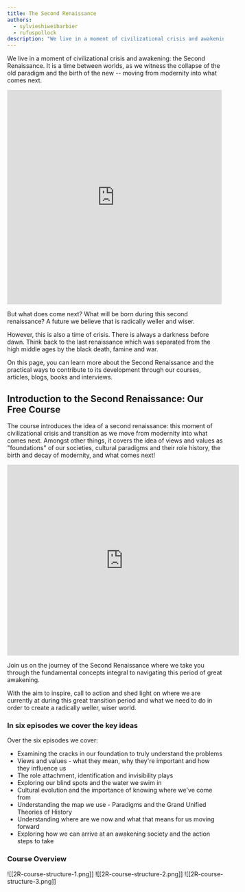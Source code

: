 ```yaml
---
title: The Second Renaissance
authors:
  - sylvieshiweibarbier
  - rufuspollock
description: "We live in a moment of civilizational crisis and awakening: the Second Renaissance. It is a time between worlds, as we witness the collapse of the old paradigm and the birth of the new -- moving from modernity into what comes next."
---
```


We live in a moment of civilizational crisis and awakening: the Second Renaissance. It is a time between worlds, as we witness the collapse of the old paradigm and the birth of the new -- moving from modernity into what comes next.

<iframe src="https://youtube.com/embed/TtOdxV326-Y?feature=share" frameborder="0" height="500" width="500"></iframe>

But what does come next? What will be born during this second renaissance? A future we believe that is radically weller and wiser. 

However, this is also a time of crisis. There is always a darkness before dawn. Think back to the last renaissance which was separated from the high middle ages by the black death, famine and war.

On this page, you can learn more about the Second Renaissance and the practical ways to contribute to its development through our courses, articles, blogs, books and interviews.

## Introduction to the Second Renaissance: Our Free Course

The course introduces the idea of a second renaissance: this moment of civilizational crisis and transition  as we move from modernity into what comes next. Amongst other things, it covers the idea of views and values as "foundations" of our societies, cultural paradigms and their role history, the birth and decay of modernity,  and what comes next!

<iframe width="540" height="445" src="https://1ebb0834.sibforms.com/serve/MUIFAKXOqgu7Y07LUq7bW7S86OaHZLbRqA8wwnkF70e-OOFrNt4LIhDW1P0MsWLYtj2_AtCuLmqLBruikx3Ywi5XBV2Vm20ewFwL3a5coxW3LR2-BmvI-YHIndCHEkrAm85Q3um0WL6CiA3vJD76Pigp7df2ADTVxzMTzG1uehKwnfvVNypoYASpoEL-uZFzWf2YkE_vBcZUU3uf" frameborder="0" scrolling="auto" allowfullscreen></iframe>

Join us on the journey of the Second Renaissance where we take you through the fundamental concepts integral to navigating this period of great awakening. 

With the aim to inspire, call to action and shed light on where we are currently at during this great transition period and what we need to do in order to create a radically weller, wiser world.

### In six episodes we cover the key ideas 

Over the six episodes we cover:

- Examining the cracks in our foundation to truly understand the problems
- Views and values - what they mean, why they're important and how they influence us
- The role attachment, identification and invisibility plays 
- Exploring our blind spots and the water we swim in
- Cultural evolution and the importance of knowing where we've come from
- Understanding the map we use - Paradigms and the Grand Unified Theories of History
- Understanding where are we now and what that means for us moving forward
- Exploring how we can arrive at an awakening society and the action steps to take

### Course Overview

![[2R-course-structure-1.png]]
![[2R-course-structure-2.png]]
![[2R-course-structure-3.png]]